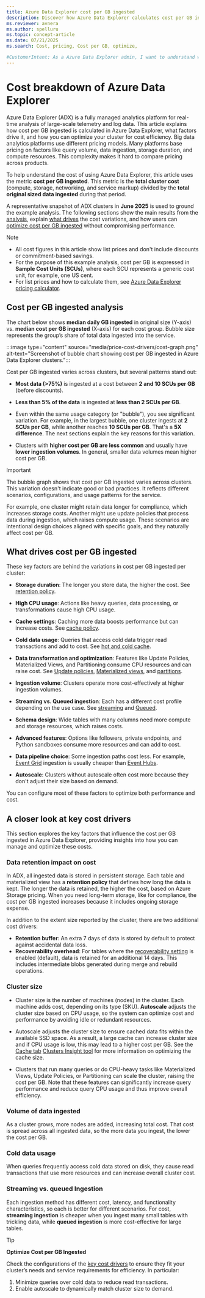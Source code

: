 ```yaml
---
title: Azure Data Explorer cost per GB ingested 
description: Discover how Azure Data Explorer calculates cost per GB ingested, what drives costs, and how to optimize your cluster.
ms.reviewer: avnera
ms.author: spelluru
ms.topic: concept-article
ms.date: 07/21/2025
ms.search: Cost, pricing, Cost per GB, optimize, 

#CustomerIntent: As a Azure Data Explorer admin, I want to understand what drives the costs and how to optimize the costs.
---
```


# Cost breakdown of Azure Data Explorer

Azure Data Explorer (ADX) is a fully managed analytics platform for real-time analysis of large-scale telemetry and log data. This article explains how cost per GB ingested is calculated in Azure Data Explorer, what factors drive it, and how you can optimize your cluster for cost efficiency. Big data analytics platforms use different pricing models. Many platforms base pricing on factors like query volume, data ingestion, storage duration, and compute resources. This complexity makes it hard to compare pricing across products.

To help understand the cost of using Azure Data Explorer, this article uses the metric **cost per GB ingested**. This metric is the **total cluster cost** (compute, storage, networking, and service markup) divided by the **total original sized data ingested** during that period.

A representative snapshot of ADX clusters in **June 2025** is used to ground the example analysis. The following sections show the main results from the [analysis](#cost-per-gb-ingested-analysis), explain [what drives](#what-drives-cost-per-gb-ingested) the cost variations, and how users can [optimize cost per GB ingested](#a-closer-look-at-key-cost-drivers) without compromising performance.

> [!NOTE]
>
> * All cost figures in this article show list prices and don't include discounts or commitment-based savings.
> * For the purpose of this example analysis, cost per GB is expressed in **Sample Cost Units (SCUs)**, where each SCU represents a generic cost unit, for example, one US cent.
> * For list prices and how to calculate them, see [Azure Data Explorer pricing calculator](pricing-calculator.md).

## Cost per GB ingested analysis

The chart below shows **median daily GB ingested** in original size (Y-axis) vs. **median cost per GB ingested** (X-axis) for each cost group. Bubble size represents the group’s share of total data ingested into the service.

:::image type="content" source="media/price-cost-drivers/cost-graph.png" alt-text="Screenshot of bubble chart showing cost per GB ingested in Azure Data Explorer clusters.":::

Cost per GB ingested varies across clusters, but several patterns stand out:

* **Most data (>75%)** is ingested at a cost between **2 and 10 SCUs per GB** (before discounts).

* **Less than 5% of the data** is ingested at **less than 2 SCUs per GB**.

* Even within the same usage category (or "bubble"), you see significant variation. For example, in the largest bubble, one cluster ingests at **2 SCUs per GB**, while another reaches **10 SCUs per GB**. That's a **5X difference**. The next sections explain the key reasons for this variation.

* Clusters with **higher cost per GB are less common** and usually have **lower ingestion volumes**. In general, smaller data volumes mean higher cost per GB.
  
> [!IMPORTANT]
>
> The bubble graph shows that cost per GB ingested varies across clusters. This variation doesn't indicate good or bad practices. It reflects different scenarios, configurations, and usage patterns for the service.
>
> For example, one cluster might retain data longer for compliance, which increases storage costs. Another might use update policies that process data during ingestion, which raises compute usage. These scenarios are intentional design choices aligned with specific goals, and they naturally affect cost per GB.

## What drives cost per GB ingested

These key factors are behind the variations in cost per GB ingested per cluster:

* **Storage duration**: The longer you store data, the higher the cost. See [retention policy](/kusto/management/show-table-retention-policy-command?view=azure-data-explorer&preserve-view=true).

* **High CPU usage**: Actions like heavy queries, data processing, or transformations cause high CPU usage.

* **Cache settings**: Caching more data boosts performance but can increase costs. See [cache policy](/kusto/management/cache-policy?view=azure-data-explorer&preserve-view=true).

* **Cold data usage**: Queries that access cold data trigger read transactions and add to cost. See [hot and cold cache](/kusto/management/cache-policy?view=azure-data-explorer&preserve-view=true).

* **Data transformation and optimization**: Features like Update Policies, Materialized Views, and Partitioning consume CPU resources and can raise cost. See [Update policies](/kusto/management/update-policy?view=azure-data-explorer&preserve-view=true), [Materialized views](/kusto/management/materialized-views/materialized-view-overview?view=azure-data-explorer&preserve-view=true), and [partitions](/kusto/management/partitioning-policy?view=azure-data-explorer&preserve-view=true).

* **Ingestion volume**: Clusters operate more cost-effectively at higher ingestion volumes.

* **Streaming vs. Queued ingestion**: Each has a different cost profile depending on the use case. See [streaming](/kusto/management/streaming-ingestion-policy?view=azure-data-explorer&preserve-view=true) and [Queued](/kusto/management/data-ingestion/queued-ingestion-overview?view=azure-data-explorer&preserve-view=true).

* **Schema design**: Wide tables with many columns need more compute and storage resources, which raises costs.

* **Advanced features**: Options like followers, private endpoints, and Python sandboxes consume more resources and can add to cost.

* **Data pipeline choice**: Some ingestion paths cost less. For example, [Event Grid](ingest-data-event-grid-overview.md) ingestion is usually cheaper than [Event Hubs](ingest-data-event-hub-overview.md).

* **Autoscale**: Clusters without autoscale often cost more because they don't adjust their size based on demand.

You can configure most of these factors to optimize both performance and cost.

## A closer look at key cost drivers

This section explores the key factors that influence the cost per GB ingested in Azure Data Explorer, providing insights into how you can manage and optimize these costs.

### Data retention impact on cost

In ADX, all ingested data is stored in persistent storage. Each table and materialized view has a **retention policy** that defines how long the data is kept. The longer the data is retained, the higher the cost, based on Azure Storage pricing. When you need long-term storage, like for compliance, the cost per GB ingested increases because it includes ongoing storage expense.

In addition to the extent size reported by the cluster, there are two additional cost drivers:

* **Retention buffer**: An extra 7 days of data is stored by default to protect against accidental data loss.
* **Recoverability overhead**: For tables where the [recoverability setting](kusto/management/retention-policy?view=azure-data-explorer&preserve-view=true#the-policy-object) is enabled (default), data is retained for an additional 14 days. This includes intermediate blobs generated during merge and rebuild operations.

### Cluster size

* Cluster size is the number of machines (nodes) in the cluster. Each machine adds cost, depending on its type (SKU). **Autoscale** adjusts the cluster size based on CPU usage, so the system can optimize cost and performance by avoiding idle or redundant resources.

* Autoscale adjusts the cluster size to ensure cached data fits within the available SSD space. As a result, a large cache can increase cluster size and if CPU usage is low, this may lead to a higher cost per GB. See the [Cache tab](data-explorer-insights.md#cache-tab) [Clusters Insight tool](data-explorer-insights.md#cache-tab) for more information on optimizing the cache size.

* Clusters that run many queries or do CPU-heavy tasks like Materialized Views, Update Policies, or Partitioning can scale the cluster, raising the cost per GB. Note that these features can significantly increase query performance and reduce query CPU usage and thus improve overall efficiency.

### Volume of data ingested

As a cluster grows, more nodes are added, increasing total cost. That cost is spread across all ingested data, so the more data you ingest, the lower the cost per GB.

### Cold data usage

When queries frequently access cold data stored on disk, they cause read transactions that use more resources and can increase overall cluster cost.

### Streaming vs. queued Ingestion

Each ingestion method has different cost, latency, and functionality characteristics, so each is better for different scenarios. For cost, **streaming ingestion** is cheaper when you ingest many small tables with trickling data, while **queued ingestion** is more cost-effective for large tables.

> [!TIP]
>
> **Optimize Cost per GB Ingested**
>
> Check the configurations of the [key cost drivers](#a-closer-look-at-key-cost-drivers) to ensure they fit your cluster’s needs and service requirements for efficiency. In particular:
>
> 1. Minimize queries over cold data to reduce read transactions.
> 2. Enable autoscale to dynamically match cluster size to demand.

